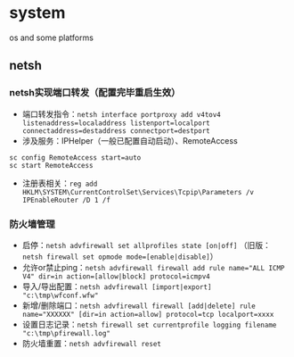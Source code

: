 # system
os and some platforms

## netsh
### netsh实现端口转发（配置完毕重启生效）
- 端口转发指令：`netsh interface portproxy add v4tov4 listenaddress=localaddress listenport=localport connectaddress=destaddress connectport=destport`
- 涉及服务：IPHelper（一般已配置自动启动）、RemoteAccess
```
sc config RemoteAccess start=auto
sc start RemoteAccess
```
- 注册表相关：`reg add HKLM\SYSTEM\CurrentControlSet\Services\Tcpip\Parameters /v IPEnableRouter /D 1 /f`

### 防火墙管理
- 启停：`netsh advfirewall set allprofiles state [on|off]` （旧版：`netsh firewall set opmode mode=[enable|disable]`）
- 允许or禁止ping：`netsh advfirewall firewall add rule name="ALL ICMP V4" dir=in action=[allow|block] protocol=icmpv4`
- 导入/导出配置：`netsh advfirewall [import|export] "c:\tmp\wfconf.wfw"`
- 新增/删除端口：`netsh advfirewall firewall [add|delete] rule name="XXXXXX" [dir=in action=allow] protocol=tcp localport=xxxx`
- 设置日志记录：`netsh firewall set currentprofile logging filename "c:\tmp\pfirewall.log"`
- 防火墙重置：`netsh advfirewall reset`
